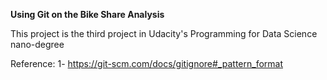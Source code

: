 <b> Using Git on the Bike Share Analysis</b> 

This project is the third project in Udacity's Programming for Data Science nano-degree

Reference:
1- https://git-scm.com/docs/gitignore#_pattern_format
